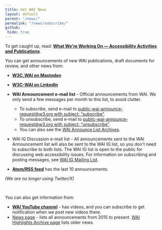 ```yaml
---
title: Get WAI News
layout: default
parent: "/news/"
permalink: "/news/subscribe/"
github:
 hide: true
---
```


<p>To get caught up, read: <strong><a href="https://www.w3.org/WAI/update/">What We're Working On &mdash; Accessibility Activities and Publications</a></strong>.<p>

<p>You can get announcements of new WAI publications, draft documents for review, and other news from:</p>
<ul>
  <li><p><strong><a href="https://w3c.social/@wai">W3C_WAI on Mastodon</a></strong></p></li>
  <li><p><strong><a href="https://www.linkedin.com/company/w3c-wai/">W3C-WAI on LinkedIn</a></strong></p></li>
 <li><p><strong>WAI Announcement e-mail list</strong> - Official announcements from WAI. We only send a few messages per month to this list, to avoid clutter.
    <ul>
      <li>To subscribe, send e-mail to <a href="mailto:public-wai-announce-request@w3.org?subject=subscribe">public-wai-announce-request@w3.org with subject: &ldquo;subscribe&rdquo;</a>.</li>
      <li>To unsubscribe, send e-mail to <a href="mailto:public-wai-announce-request@w3.org?subject=unsubscribe">public-wai-announce-request@w3.org with subject: &ldquo;unsubscribe&rdquo;</a>.</li>
      <li>You can also see the <a href="https://lists.w3.org/Archives/Public/public-wai-announce/">WAI Announce List Archives</a>.</li>
    </ul>
   </p>
  </li>
  <li><p>WAI IG Discussion e-mail list - All announcements sent to the WAI Announcement list will also be sent to the WAI IG list, so you don't need to subscribe to both lists. The WAI IG list is open to the public for discussing web accessibility issues. For information on subscribing and posting messages, see <a href="http://www.w3.org/WAI/IG/#mailinglist">WAI IG Mailing List</a>.</p></li>
  <li><p><strong><a href="/WAI/feed.xml">Atom/RSS feed</a></strong> has the last 10 announcements.</p></li>
</ul>
<p><em>(We are no longer using  Twitter/X)</em></p><br>

You can also get information from:
<ul>
  <li><strong><a href="https://www.youtube.com/channel/UCU6ljj3m1fglIPjSjs2DpRA">WAI YouTube channel</a></strong> - has videos, and you can subscribe to get notification when we post new videos there.</li>
  <li><a href="https://www.w3.org/WAI/news/">News page</a> - lists all announcements from 2015 to present. <a href="https://www.w3.org/WAI/highlights/archive">WAI Highlights Archive page</a> lists older news.</li>
</ul>


